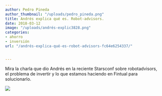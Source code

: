 ```yaml
---
author: Pedro Pineda
author_thumbnail: "/uploads/pedro_pineda.png"
title: Andrés explica qué es. Robot-advisors.
date: 2018-03-12
image: "/uploads/andrés-explic3828.png"
categories:
- ahorro
- inversión
url: "/andrés-explica-qué-es-robot-advisors-fc64e6254337/"


---
```

<div id="ytplayer"></div>

<script>
  // Load the IFrame Player API code asynchronously.
  var tag = document.createElement('script');
  tag.src = "https://www.youtube.com/player_api";
  var firstScriptTag = document.getElementsByTagName('script')[0];
  firstScriptTag.parentNode.insertBefore(tag, firstScriptTag);

  // Replace the 'ytplayer' element with an <iframe> and
  // YouTube player after the API code downloads.
  var player;
  function onYouTubePlayerAPIReady() {
    player = new YT.Player('ytplayer', {
      height: '360',
      width: '640',
      videoId: 'eHp7jK33DW0'
    });
  }
</script>

Mira la charla que dio Andrés en la reciente Starsconf sobre robotadvisors, el problema de invertir y lo que estamos haciendo en Fintual para solucionarlo.

![](/uploads/andrés-explic3828.png)
